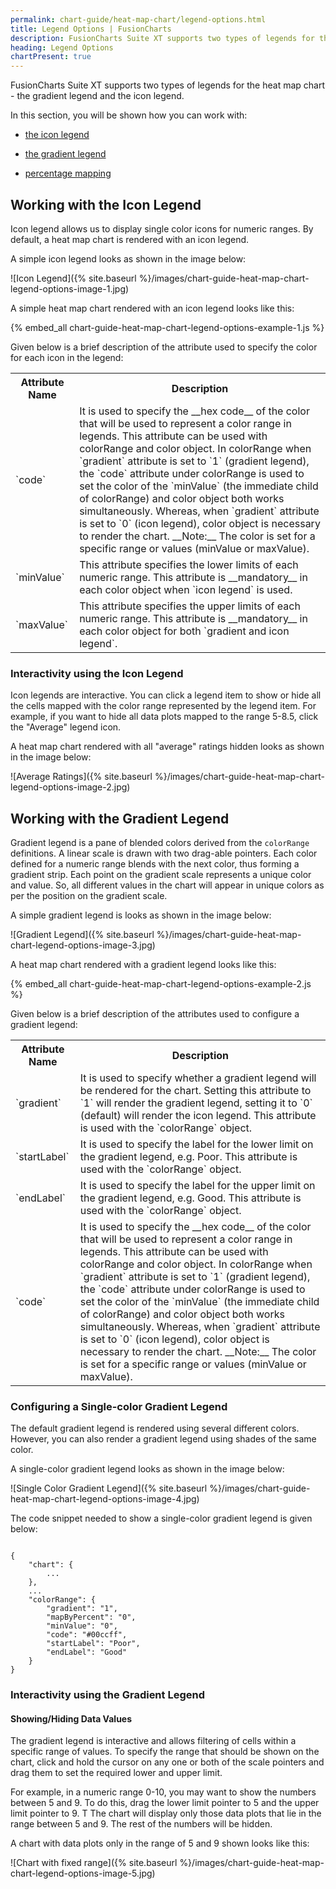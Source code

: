 ```yaml
---
permalink: chart-guide/heat-map-chart/legend-options.html
title: Legend Options | FusionCharts
description: FusionCharts Suite XT supports two types of legends for the heat map chart - the gradient legend and the icon legend.
heading: Legend Options
chartPresent: true
---
```


FusionCharts Suite XT supports two types of legends for the heat map chart - the gradient legend and the icon legend.

In this section, you will be shown how you can work with:

* <a href="{{ site.baseurl }}chart-guide/heat-map-chart/legend-options.html#working-with-the-icon-legend">the icon legend</a>

* <a href="{{ site.baseurl }}chart-guide/heat-map-chart/legend-options.html#working-with-the-gradient-legend">the gradient legend</a>

* <a href="{{ site.baseurl }}chart-guide/heat-map-chart/legend-options.html#configuring-a-single-color-gradient-legend">percentage mapping</a>

## Working with the Icon Legend

Icon legend allows us to display single color icons for numeric ranges. By default, a heat map chart is rendered with an icon legend.

A simple icon legend looks as shown in the image below:

![Icon Legend]({% site.baseurl %}/images/chart-guide-heat-map-chart-legend-options-image-1.jpg)

A simple heat map chart rendered with an icon legend looks like this:

{% embed_all chart-guide-heat-map-chart-legend-options-example-1.js %}

Given below is a brief description of the attribute used to specify the color for each icon in the legend:

<table>
  <tr>
    <th>Attribute Name</th>
    <th>Description</th>
  </tr>
  <tr>
    <td>`code`</td>
    <td>It is used to specify the __hex code__ of the color that will be used to represent a color range in legends. This attribute can be used with colorRange and color object.
    In colorRange when `gradient` attribute is set to `1` (gradient legend), the `code` attribute under colorRange is used to set the color of the `minValue` (the immediate child of colorRange) and color object both works simultaneously. Whereas, when `gradient` attribute is set to `0` (icon legend), color object is necessary to render the chart.
    __Note:__ The color is set for a specific range or values (minValue or maxValue).</td>
  </tr>
  <tr>
    <td>`minValue`</td>
    <td>This attribute specifies the lower limits of each numeric range. This attribute is __mandatory__ in each color object when `icon legend` is used.</td>
  </tr>
  <tr>
    <td>`maxValue`</td>
    <td>This attribute specifies the upper limits of each numeric range. This attribute is __mandatory__ in each color object for both `gradient and icon legend`.</td>
  </tr>
</table>


### Interactivity using the Icon Legend

Icon legends are interactive. You  can click a legend item to show or hide all the cells mapped with the color range represented by the legend item. For example, if you want to hide all data plots mapped to the range 5-8.5, click the "Average" legend icon.

A heat map chart rendered with all "average" ratings hidden looks as shown in the image below:

![Average Ratings]({% site.baseurl %}/images/chart-guide-heat-map-chart-legend-options-image-2.jpg)


## Working with the Gradient Legend

Gradient legend is a pane of blended colors derived from the `colorRange` definitions. A linear scale is drawn with two drag-able pointers. Each color defined for a numeric range blends with the next color, thus forming a gradient strip. Each point on the gradient scale represents a unique color and value. So, all different values in the chart will appear in unique colors as per the position on the gradient scale.

A simple gradient legend is looks as shown in the image below:

![Gradient Legend]({% site.baseurl %}/images/chart-guide-heat-map-chart-legend-options-image-3.jpg)

A heat map chart rendered with a gradient legend looks like this:

{% embed_all chart-guide-heat-map-chart-legend-options-example-2.js %}

Given below is a brief description of the attributes used to configure a gradient legend:

<table>
  <tr>
    <th>Attribute Name</th>
    <th>Description</th>
  </tr>
  <tr>
    <td>`gradient`</td>
    <td>It is used to specify whether a gradient legend will be rendered for the chart. Setting this attribute to `1` will render the gradient legend, setting it to `0` (default) will render the icon legend. This attribute is used with the `colorRange` object.</td>
  </tr>
  <tr>
    <td>`startLabel`</td>
    <td>It is used to specify the label for the lower limit on the gradient legend, e.g. Poor. This attribute is used with the `colorRange` object.</td>
  </tr>
  <tr>
    <td>`endLabel`</td>
    <td>It is used to specify the label for the upper limit on the gradient legend, e.g. Good. This attribute is used with the `colorRange` object.</td>
  </tr>
  <tr>
    <td>`code`</td>
    <td>It is used to specify the __hex code__ of the color that will be used to represent a color range in legends. This attribute can be used with colorRange and color object.
    In colorRange when `gradient` attribute is set to `1` (gradient legend), the `code` attribute under colorRange is used to set the color of the `minValue` (the immediate child of colorRange) and color object both works simultaneously. Whereas, when `gradient` attribute is set to `0` (icon legend), color object is necessary to render the chart.
    __Note:__ The color is set for a specific range or values (minValue or maxValue).</td>
  </tr>
</table>


### Configuring a Single-color Gradient Legend

The default gradient legend is rendered using several different colors. However, you can also render a gradient legend using shades of the same color.

A single-color gradient legend looks as shown in the image below:

![Single Color Gradient Legend]({% site.baseurl %}/images/chart-guide-heat-map-chart-legend-options-image-4.jpg)

The code snippet needed to show a single-color gradient legend is given below:

```

{
    "chart": {
        ...
    },
    ...
    "colorRange": {
        "gradient": "1",
        "mapByPercent": "0",
        "minValue": "0",
        "code": "#00ccff",
        "startLabel": "Poor",
        "endLabel": "Good"
    }
}

```

### Interactivity using the Gradient Legend

#### Showing/Hiding Data Values

The gradient legend is interactive and allows filtering of cells within a specific range of values. To specify the range that should be shown on the chart, click and hold the cursor on any one or both of the scale pointers and drag them to set the required lower and upper limit.

For example, in a numeric range 0-10, you may want to show the numbers between 5 and 9. To do this, drag the lower limit pointer to 5 and the upper limit pointer to 9. T The chart will display only those data plots that lie in the range between 5 and 9. The rest of the numbers will be hidden.

A chart with data plots only in the range of 5 and 9 shown looks like this:

![Chart with fixed range]({% site.baseurl %}/images/chart-guide-heat-map-chart-legend-options-image-5.jpg)